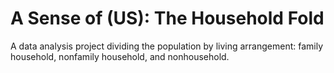 # A Sense of (US): The Household Fold
A data analysis project dividing the population by living arrangement: family household, nonfamily household, and nonhousehold.
